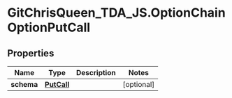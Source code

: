 # GitChrisQueen_TDA_JS.OptionChainOptionPutCall

## Properties
Name | Type | Description | Notes
------------ | ------------- | ------------- | -------------
**schema** | [**PutCall**](PutCall.md) |  | [optional] 
